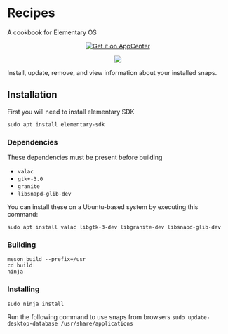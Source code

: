 # Recipes
A cookbook for Elementary OS

<p align="center">
    <a href="https://appcenter.elementary.io/com.github.bartzaalberg.recipes">
        <img src="https://appcenter.elementary.io/badge.svg" alt="Get it on AppCenter">
    </a>
</p>

<p align="center">
    <img 
    src="https://raw.githubusercontent.com/bartzaalberg/recipes/master/screenshot.png" />
</p>

Install, update, remove, and view information about your installed snaps.

## Installation

First you will need to install elementary SDK

 `sudo apt install elementary-sdk`

### Dependencies

These dependencies must be present before building
 - `valac`
 - `gtk+-3.0`
 - `granite`
 - `libsnapd-glib-dev`

 You can install these on a Ubuntu-based system by executing this command:
 
 `sudo apt install valac libgtk-3-dev libgranite-dev libsnapd-glib-dev`

### Building
```
meson build --prefix=/usr
cd build
ninja
```

### Installing
`sudo ninja install`

Run the following command to use snaps from browsers
`sudo update-desktop-database /usr/share/applications`
